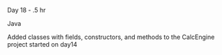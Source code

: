 Day 18 - .5 hr

Java

Added classes with fields, constructors, and methods to the CalcEngine project started on day14
